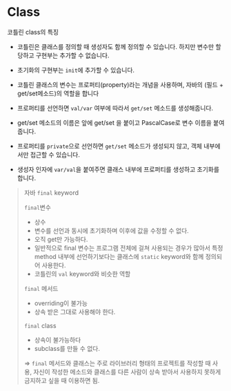 # Class



코틀린 class의  특징

+ 코틀린은 클래스를 정의할 때 생성자도 함께 정의할 수 있습니다. 하지만 변수만 할당하고 구현부는 추가할 수 없습니다.
+ 초기화의 구현부는 `init`에 추가할 수 있습니다.
+ 코틀린 클래스의 변수는 프로퍼티(property)라는 개념을 사용하며, 자바의 (필드 + get/set메소드)의 역할을 합니다
+ 프로퍼티를 선언하면 `val/var` 여부에 따라서 `get/set` 메소드를 생성해줍니다.
+ get/set 메소드의 이름은 앞에 get/set 을 붙이고 PascalCase로 변수 이름을 붙여줍니다.
+ 프로퍼티를 `private`으로 선언하면 `get/set` 메소드가 생성되지 않고, 객체 내부에서만 접근할 수 있습니다.



+ 생성자 인자에 `var/val`을 붙여주면 클래스 내부에 프로퍼티를 생성하고 초기화를 합니다.





> 자바 `final` keyword
>
> `final`변수
>
> - 상수
> - 변수를 선언과 동시에 초기화하며 이후에 값을 수정할 수 없다.
> - 오직  get만 가능하다.
> - 일반적으로 final 변수는 프로그램 전체에 걸쳐 사용되는 경우가 많아서 특정 method 내부에 선언하기보다는 클래스에 `static` keyword와 함께 정의되어 사용한다.
> - 코틀린의 `val` keyword와 비슷한 역할
>
> `final` 메서드
>
> + overriding이 불가능
> + 상속 받은 그대로 사용해야 한다.
>
> `final` class
>
> + 상속이 불가능하다
> + subclass를 만들 수 없다.
>
> => `final` 메서드와 클래스는 주로 라이브러리 형태의 프로젝트를 작성할 때 사용, 자신이 작성한 메소드와 클래스를 다른 사람이 상속 받아서 사용하지 못하게 금지하고 싶을 때 이용하면 됨.

